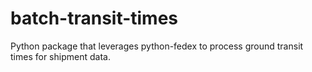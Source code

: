 # batch-transit-times
Python package that leverages python-fedex to process ground transit times for shipment data.
